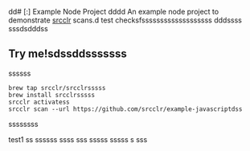 dd# [:] Example Node Project
dddd
An example node project to demonstrate [srcclr](https://www.srsscclr.com) scans.d test checksfsssssssssssssssssss dddssss
sssdsdddss
## Try me!sdssddsssssss
ssssss
```sssssss
brew tap srcclr/srcclrsssss
brew install srcclrsssss
srcclr activatess
srcclr scan --url https://github.com/srcclr/example-javascriptdss
```
ssssssss

test1
ss
ssssss
ssss
sss
sssss
sssss
s
sss
